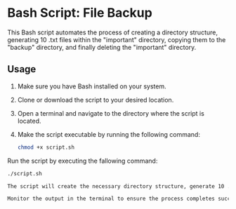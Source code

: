 # Bash Script: File Backup

This Bash script automates the process of creating a directory structure, generating 10 .txt files within the "important" directory, copying them to the "backup" directory, and finally deleting the "important" directory.

## Usage

1. Make sure you have Bash installed on your system.

2. Clone or download the script to your desired location.

3. Open a terminal and navigate to the directory where the script is located.

4. Make the script executable by running the following command:

   ```bash
   chmod +x script.sh

Run the script by executing the fallowing command:

   ```bash
   ./script.sh

The script will create the necessary directory structure, generate 10 .txt files in the "important" directory, copy them to the "backup" directory, and then delete the "important" directory.

Monitor the output in the terminal to ensure the process completes successfully.
